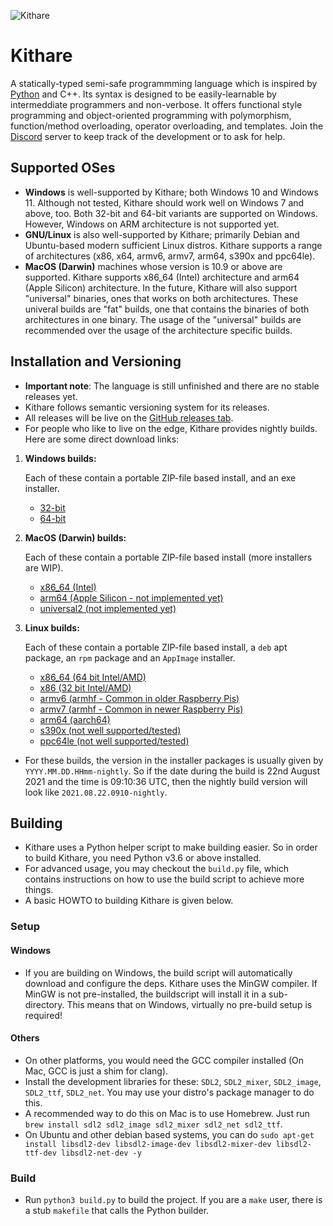 ![Kithare](misc/banner.png)

# Kithare

 A statically-typed semi-safe programmming language which is inspired by [Python](https://www.python.org) and C++. Its syntax is designed to be easily-learnable by intermeddiate programmers and non-verbose. It offers functional style programming and object-oriented programming with polymorphism, function/method overloading, operator overloading, and templates. Join the [Discord](https://discord.com/invite/hXvY8CzS7A) server to keep track of the development or to ask for help.

## Supported OSes

- **Windows** is well-supported by Kithare; both Windows 10 and Windows 11. Although not tested, Kithare should work well on Windows 7 and above, too. Both 32-bit and 64-bit variants are supported on Windows. However, Windows on ARM architecture is not supported yet.
- **GNU/Linux** is also well-supported by Kithare; primarily Debian and Ubuntu-based modern sufficient Linux distros. Kithare supports a range of architectures (x86, x64, armv6, armv7, arm64, s390x and ppc64le).
- **MacOS (Darwin)** machines whose version is 10.9 or above are supported. Kithare supports x86_64 (Intel) architecture and arm64 (Apple Silicon) architecture. In the future, Kithare will also support "universal" binaries, ones that works on both architectures. These univeral builds are "fat" builds, one that contains the binaries of both architectures in one binary. The usage of the "universal" builds are recommended over the usage of the architecture specific builds.

## Installation and Versioning

- **Important note**: The language is still unfinished and there are no stable releases yet.
- Kithare follows semantic versioning system for its releases.
- All releases will be live on the [GitHub releases tab](https://github.com/Kithare/Kithare/releases).
- For people who like to live on the edge, Kithare provides nightly builds. Here are some direct download links:

1. **Windows builds:**

    Each of these contain a portable ZIP-file based install, and an exe installer.
    - [32-bit](https://nightly.link/Kithare/Kithare/workflows/windows/main/kithare-windows-x86-installers.zip)
    - [64-bit](https://nightly.link/Kithare/Kithare/workflows/windows/main/kithare-windows-x64-installers.zip)

2. **MacOS (Darwin) builds:**

    Each of these contain a portable ZIP-file based install (more installers are WIP).
    - [x86_64 (Intel)](https://nightly.link/Kithare/Kithare/workflows/darwin/main/kithare-darwin-x64-installers.zip)
    - [arm64 (Apple Silicon - not implemented yet)](https://nightly.link/Kithare/Kithare/workflows/darwin/main/kithare-darwin-arm64-installers.zip)
    - [universal2 (not implemented yet)](https://nightly.link/Kithare/Kithare/workflows/darwin/main/kithare-darwin-universal2-installers.zip)

3. **Linux builds:**

    Each of these contain a portable ZIP-file based install, a `deb` apt package, an `rpm` package and an `AppImage` installer.
    - [x86_64 (64 bit Intel/AMD)](https://nightly.link/Kithare/Kithare/workflows/linux/main/kithare-linux-x64-installers.zip)
    - [x86 (32 bit Intel/AMD)](https://nightly.link/Kithare/Kithare/workflows/linux/main/kithare-linux-x86-installers.zip)
    - [armv6 (armhf - Common in older Raspberry Pis)](https://nightly.link/Kithare/Kithare/workflows/linux/main/kithare-linux-armv6-installers.zip)
    - [armv7 (armhf - Common in newer Raspberry Pis)](https://nightly.link/Kithare/Kithare/workflows/linux/main/kithare-linux-armv7-installers.zip)
    - [arm64 (aarch64)](https://nightly.link/Kithare/Kithare/workflows/linux/main/kithare-linux-arm64-installers.zip)
    - [s390x (not well supported/tested)](https://nightly.link/Kithare/Kithare/workflows/linux/main/kithare-linux-s390x-installers.zip)
    - [ppc64le (not well supported/tested)](https://nightly.link/Kithare/Kithare/workflows/linux/main/kithare-linux-ppc64le-installers.zip)

- For these builds, the version in the installer packages is usually given by `YYYY.MM.DD.HHmm-nightly`. So if the date during the build is 22nd August 2021 and the time is 09:10:36 UTC, then the nightly build version will look like `2021.08.22.0910-nightly`.

## Building

- Kithare uses a Python helper script to make building easier. So in order to build Kithare, you need Python v3.6 or above installed.
- For advanced usage, you may checkout the `build.py` file, which contains instructions on how to use the build script to achieve more things.
- A basic HOWTO to building Kithare is given below.

### Setup

#### Windows

- If you are building on Windows, the build script will automatically download and configure the deps. Kithare uses the MinGW compiler. If MinGW is not pre-installed, the buildscript will install it in a sub-directory. This means that on Windows, virtually no pre-build setup is required!

#### Others

- On other platforms, you would need the GCC compiler installed (On Mac, GCC is just a shim for clang).
- Install the development libraries for these: `SDL2`, `SDL2_mixer`, `SDL2_image`, `SDL2_ttf`, `SDL2_net`. You may use your distro's package manager to do this.
- A recommended way to do this on Mac is to use Homebrew. Just run `brew install sdl2 sdl2_image sdl2_mixer sdl2_net sdl2_ttf`.
- On Ubuntu and other debian based systems, you can do `sudo apt-get install libsdl2-dev libsdl2-image-dev libsdl2-mixer-dev libsdl2-ttf-dev libsdl2-net-dev -y`

### Build

- Run `python3 build.py` to build the project. If you are a `make` user, there is a stub `makefile` that calls the Python builder.
